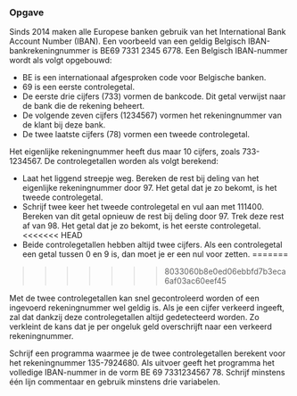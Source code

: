### Opgave

Sinds 2014 maken alle Europese banken gebruik van het International Bank Account Number (IBAN). Een voorbeeld van een geldig Belgisch IBAN-bankrekeningnummer is BE69 7331 2345 6778. Een Belgisch IBAN-nummer wordt als volgt opgebouwd:
* BE is een internationaal afgesproken code voor Belgische banken.
* 69 is een eerste controlegetal.
* De eerste drie cijfers (733) vormen de bankcode. Dit getal verwijst naar de bank die de rekening beheert.
* De volgende zeven cijfers (1234567) vormen het rekeningnummer van de klant bij
deze bank.
* De twee laatste cijfers (78) vormen een tweede controlegetal.

Het eigenlijke rekeningnummer heeft dus maar 10 cijfers, zoals 733-1234567. De controlegetallen worden als volgt berekend:
* Laat het liggend streepje weg. Bereken de rest bij deling van het eigenlijke rekeningnummer
door 97. Het getal dat je zo bekomt, is het tweede controlegetal.
* Schrijf twee keer het tweede controlegetal en vul aan met 111400. Bereken van dit getal opnieuw de rest bij deling door 97. Trek deze rest af van 98. Het getal dat je zo bekomt, is het eerste controlegetal.
<<<<<<< HEAD
* Beide controlegetallen hebben altijd twee cijfers. Als een controlegetal een getal tussen 0 en 9 is, dan moet je er een nul voor zetten.
=======
>>>>>>> 8033060b8e0ed06ebbfd7b3eca6af03ac60eef45

Met de twee controlegetallen kan snel gecontroleerd worden of een ingevoerd rekeningnummer wel geldig is. Als je een cijfer verkeerd ingeeft, zal dat dankzij deze controlegetallen altijd gedetecteerd worden. Zo verkleint de kans dat je per ongeluk geld overschrijft naar een verkeerd rekeningnummer.

Schrijf een programma waarmee je de twee controlegetallen berekent voor het rekeningnummer 135-7924680. Als uitvoer geeft het programma het volledige IBAN-nummer in de vorm BE 69 7331234567 78. Schrijf minstens één lijn commentaar en gebruik minstens drie variabelen.
